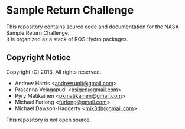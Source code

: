 Sample Return Challenge
=======================

This repository contains source code and documentation for the NASA Sample Return Challenge.  
It is organized as a stack of ROS Hydro packages.


Copyright Notice
----------------
Copyright (C) 2013. All rights reserved.
  * Andrew Harris \<andrew.unit@gmail.com>
  * Prasanna Velagapudi \<psigen@gmail.com>
  * Pyry Matikainen \<pkmatikainen@gmail.com>
  * Michael Furlong \<furlong@gmail.com>
  * Michael Dawson-Haggerty \<mik3dh@gmail.com>

This repository is *not* open source.
